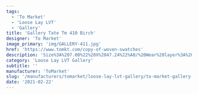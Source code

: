 ```yaml
---
tags:
  - 'To Market'
  - 'Loose Lay LVT'
  - 'Gallery'
title: 'Gallery Tate Tm 410 Birch'
designer: 'To Market'
image_primary: 'img/GALLERY-411.jpg'
href: 'https://www.tomkt.com/copy-of-woven-swatches'
description: 'Size%3A%207.08%22%20X%2047.24%22%A0/%20Wear%20layer%3A%20.5mm%20%2820mil%29%A0/%20Edge%3A%20Square%A0/%20Thickness%3A%205.0mm%20/%20Sq.ft/Ctn%3A%2023.25%A0/%20Installation%3A%20Glue%20Down'
category: 'Loose Lay LVT Gallery'
subtitle: ''
manufacturer: 'ToMarket'
slug: '/manufacturers/tomarket/loose-lay-lvt-gallery/to-market-gallery-tate-tm-410-birch'
date: '2021-02-22'
---
```

